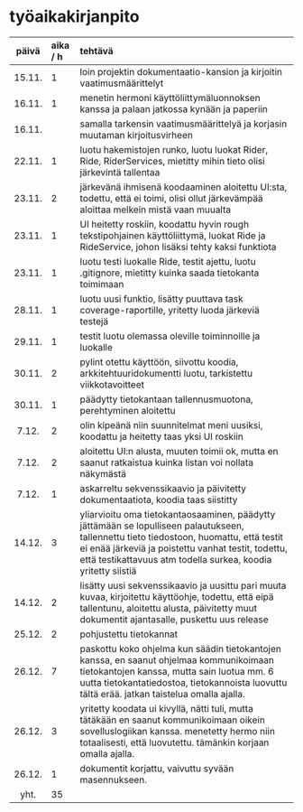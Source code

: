 # työaikakirjanpito

| päivä | aika / h | tehtävä  |
| :----:|:-----| :-----|
| 15.11. | 1    | loin projektin dokumentaatio-kansion ja kirjoitin vaatimusmäärittelyt |
| 16.11. | 1    | menetin hermoni käyttöliittymäluonnoksen kanssa ja palaan jatkossa kynään ja paperiin |
| 16.11. |      | samalla tarkensin vaatimusmäärittelyä ja korjasin muutaman kirjoitusvirheen |
| 22.11. | 1    | luotu hakemistojen runko, luotu luokat Rider, Ride, RiderServices, mietitty mihin tieto olisi järkevintä tallentaa |
| 23.11. | 2    | järkevänä ihmisenä koodaaminen aloitettu UI:sta, todettu, että ei toimi, olisi ollut järkevämpää aloittaa melkein mistä vaan muualta |
| 23.11. | 1    | UI heitetty roskiin, koodattu hyvin rough tekstipohjainen käyttöliittymä, luokat Ride ja RideService, johon lisäksi tehty kaksi funktiota|
| 23.11. | 1    | luotu testi luokalle Ride, testit ajettu, luotu .gitignore, mietitty kuinka saada tietokanta toimimaan|
| 28.11. | 1    | luotu uusi funktio, lisätty puuttava task coverage-raportille, yritetty luoda järkeviä testejä|
| 29.11. | 1    | testit luotu olemassa oleville toiminnoille ja luokalle|
| 30.11. | 2    | pylint otettu käyttöön, siivottu koodia, arkkitehtuuridokumentti luotu, tarkistettu viikkotavoitteet|
| 30.11. | 1    | päädytty tietokantaan tallennusmuotona, perehtyminen aloitettu|
| 7.12. | 2   | olin kipeänä niin suunnitelmat meni uusiksi, koodattu ja heitetty taas yksi UI roskiin |
| 7.12. | 2    | aloitettu UI:n alusta, muuten toimii ok, mutta en saanut ratkaistua kuinka listan voi nollata näkymästä|
| 7.12. | 1    | askarreltu sekvenssikaavio ja päivitetty dokumentaatiota, koodia taas siistitty|
| 14.12. | 3    | yliarvioitu oma tietokantaosaaminen, päädytty jättämään se lopulliseen palautukseen, tallennettu tieto tiedostoon, huomattu, että testit ei enää järkeviä ja poistettu vanhat testit, todettu, että testikattavuus atm todella surkea, koodia yritetty siistiä|
| 14.12. | 2    | lisätty uusi sekvenssikaavio ja uusittu pari muuta kuvaa, kirjoitettu käyttöohje, todettu, että eipä tallentunu, aloitettu alusta, päivitetty muut dokumentit ajantasalle, puskettu uus release|
| 25.12. | 2    | pohjustettu tietokannat|
| 26.12. | 7    | paskottu koko ohjelma kun säädin tietokantojen kanssa, en saanut ohjelmaa kommunikoimaan tietokantojen kanssa, mutta sain luotua mm. 6 uutta tietokantatiedostoa, tietokannoista luovuttu tältä erää. jatkan taistelua omalla ajalla.|
| 26.12. | 3    | yritetty koodata ui kivyllä, nätti tuli, mutta tätäkään en saanut kommunikoimaan oikein sovelluslogiikan kanssa. menetetty hermo niin totaalisesti, että luovutettu. tämänkin korjaan omalla ajalla.|
| 26.12. | 1    | dokumentit korjattu, vaivuttu syvään masennukseen.|
| yht. |   35  | |
